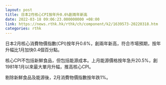 ```yaml
---
layout: post
title: 日本2月核心CPI按年升0.6%創兩年新高
date: 2022-03-18 09:06:23.000000000 +08:00
link: https://news.rthk.hk/rthk/ch/component/k2/1639573-20220318.htm
categories: rthk
---
```


日本2月核心消費物價指數(CPI)按年升0.6%，創兩年新高，符合市場預期，按年升幅比1月加快0.4個百分點。

核心CPI不包括新鮮食品，但包括能源成本。上月能源價格按年急升20.5%，創1981年1月以來最大單月升幅，推高核心CPI。

剔除新鮮食品及能源後，2月消費物價指數按年跌1%。
